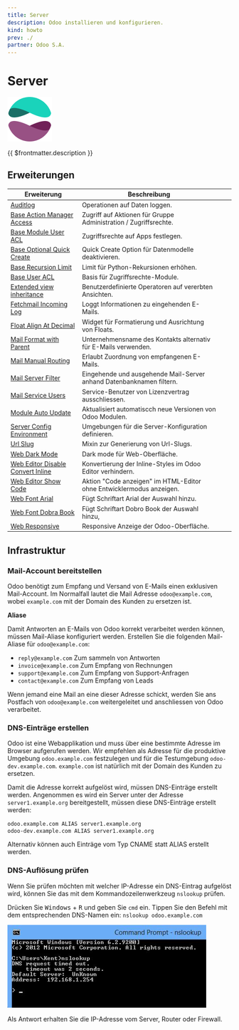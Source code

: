 ```yaml
---
title: Server
description: Odoo installieren und konfigurieren.
kind: howto
prev: ./
partner: Odoo S.A.
---
```

# Server
![icons_odoo_website_enterprise](attachments/icons_odoo_website_enterprise.png)

{{ $frontmatter.description }}

## Erweiterungen

| Erweiterung                                                                       | Beschreibung                                                         |     |     |
| --------------------------------------------------------------------------------- | -------------------------------------------------------------------- | --- | --- |
| [Auditlog](Auditlog.md)                                                           | Operationen auf Daten loggen.                                        |     |     |
| [Base Action Manager Access](Base%20Action%20Manager%20Access.md)                 | Zugriff auf Aktionen für Gruppe Administration / Zugriffsrechte.     |     |     |
| [Base Module User ACL](Base%20Module%20User%20ACL.md)                             | Zugriffsrechte auf Apps festlegen.                                   |     |     |
| [Base Optional Quick Create](Base%20Optional%20Quick%20Create.md)                 | Quick Create Option für Datenmodelle deaktivieren.                   |     |     |
| [Base Recursion Limit](Base%20Recursion%20Limit.md)                               | Limit für Python-Rekursionen erhöhen.                                |     |     |
| [Base User ACL](Base%20User%20ACL.md)                                             | Basis für Zugriffsrechte-Module.                                     |     |     |
| [Extended view inheritance](Extended%20view%20inheritance.md)                     | Benutzerdefinierte Operatoren auf vererbten Ansichten.               |     |     |
| [Fetchmail Incoming Log](Fetchmail%20Incoming%20Log.md)                           | Loggt Informationen zu eingehenden E-Mails.                          |     |     |
| [Float Align At Decimal](Float%20Align%20At%20Decimal.md)                         | Widget für Formatierung und Ausrichtung von Floats.                  |     |     |                                                                               |                                                                      |     |     |
| [Mail Format with Parent](Mail%20Format%20With%20Parent.md)                       | Unternehmensname des Kontakts alternativ für E-Mails verwenden.      |     |     |
| [Mail Manual Routing](Mail%20Manual%20Routing.md)                                 | Erlaubt Zuordnung von empfangenen E-Mails.                           |     |     |
| [Mail Server Filter](Mail%20Server%20Filter.md)                                   | Eingehende und ausgehende Mail-Server anhand Datenbanknamen filtern. |     |     |
| [Mail Service Users](Mail%20Service%20Users.md)                                   | Service-Benutzer von Lizenzvertrag ausschliessen.                    |     |     |
| [Module Auto Update](Module%20Auto%20Update.md)                                   | Aktualisiert automatiscch neue Versionen von Odoo Modulen.           |     |     |
| [Server Config Environment](Server%20Config%20Environment.md)                     | Umgebungen für die Server-Konfiguration definieren.                  |     |     |
| [Url Slug](Url%20Slug.md)                                                         | Mixin zur Generierung von Url-Slugs.                                 |     |     |
| [Web Dark Mode](Web%20Dark%20Mode.md)                                             | Dark mode für Web-Oberfläche.                                        |     |     |
| [Web Editor Disable Convert Inline](Web%20Editor%20Disable%20Convert%20Inline.md) | Konvertierung der Inline-Styles im Odoo Editor verhindern.           |     |     |
| [Web Editor Show Code](Web%20Editor%20Show%20Code.md)                             | Aktion "Code anzeigen" im HTML-Editor ohne Entwicklermodus anzeigen. |     |     |
| [Web Font Arial](Web%20Font%20Arial.md)                                           | Fügt Schriftart Arial der Auswahl hinzu.                             |     |     |
| [Web Font Dobra Book](Web%20Font%20Dobra%20Book.md)                               | Fügt Schriftart Dobro Book der Auswahl hinzu,                        |     |     |
| [Web Responsive](Web%20Responsive.md)                                             | Responsive Anzeige der Odoo-Oberfläche.                              |     |     |

## Infrastruktur

### Mail-Account bereitstellen

Odoo benötigt zum Empfang und Versand von E-Mails einen exklusiven Mail-Account. Im  Normalfall lautet die Mail Adresse `odoo@example.com`, wobei `example.com` mit der Domain des Kunden zu ersetzen ist.

**Aliase**

Damit Antworten an E-Mails von Odoo korrekt verarbeitet werden können, müssen Mail-Aliase konfiguriert werden. Erstellen Sie die folgenden Mail-Aliase für `odoo@example.com`:

* `reply@example.com` Zum sammeln von Antworten
* `invoice@example.com` Zum Empfang von Rechnungen
* `support@example.com` Zum Empfang von Support-Anfragen
* `contact@example.com` Zum Empfang von Leads

Wenn jemand eine Mail an eine dieser Adresse schickt, werden Sie ans Postfach von `odoo@example.com` weitergeleitet und anschliessen von Odoo verarbeitet.

### DNS-Einträge erstellen

Odoo ist eine Webapplikation und muss über eine bestimmte Adresse im Browser aufgerufen werden. Wir empfehlen als Adresse für die produktive Umgebung `odoo.example.com` festzulegen und für die Testumgebung `odoo-dev.example.com`. `example.com` ist natürlich mit der Domain des Kunden zu ersetzen.

Damit die Adresse korrekt aufgelöst wird, müssen DNS-Einträge erstellt werden. Angenommen es wird ein Server unter der Adresse `server1.example.org` bereitgestellt, müssen diese DNS-Einträge erstellt werden:

```
odoo.example.com ALIAS server1.example.org
odoo-dev.example.com ALIAS server1.example.org
```

Alternativ können auch Einträge vom Typ CNAME statt ALIAS erstellt werden.

### DNS-Auflösung prüfen

Wenn Sie prüfen möchten mit welcher IP-Adresse ein DNS-Eintrag aufgelöst wird, können Sie das mit dem Kommandozeilenwerkzeug `nslookup` prüfen.

Drücken Sie <kbd>Windows</kbd> + <kbd>R</kbd> und geben Sie `cmd` ein. Tippen Sie den Befehl mit dem entsprechenden DNS-Namen ein: `nslookup odoo.example.com`

![](attachments/cmd%20nslookup.png)

Als Antwort erhalten Sie die IP-Adresse vom Server, Router oder Firewall.